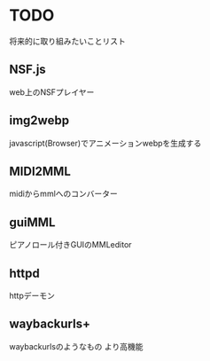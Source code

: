 # TODO
将来的に取り組みたいことリスト

## NSF.js
web上のNSFプレイヤー

## img2webp
javascript(Browser)でアニメーションwebpを生成する

## MIDI2MML
midiからmmlへのコンバーター

## guiMML
ピアノロール付きGUIのMMLeditor

## httpd
httpデーモン

## waybackurls+
waybackurlsのようなもの より高機能


